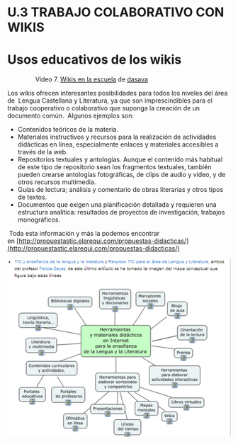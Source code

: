 # U.3 TRABAJO COLABORATIVO CON WIKIS

# Usos educativos de los wikis

                Vídeo 7. [Wikis en la escuela](https://www.slideshare.net/dasava/wikis-en-la-escuela "Wikis en la escuela") de [dasava](http://www.slideshare.net/dasava)

Los wikis ofrecen interesantes posibilidades para todos los niveles del área de  Lengua Castellana y Literatura, ya que son imprescindibles para el trabajo cooperativo o colaborativo que suponga la creación de un documento común.  Algunos ejemplos son:

*   Contenidos teóricos de la materia.
*   Materiales instructivos y recursos para la realización de actividades didácticas en línea, especialmente enlaces y materiales accesibles a través de la web.
*   Repositorios textuales y antologías. Aunque el contenido más habitual de este tipo de repositorio sean los fragmentos textuales, también pueden crearse antologías fotográficas, de clips de audio y vídeo, y de otros recursos multimedia.
*   Guías de lectura; análisis y comentario de obras literarias y otros tipos de textos.
*   Documentos que exigen una planificación detallada y requieren una estructura analítica: resultados de proyectos de investigación, trabajos monográficos.

 Toda esta información y más la podemos encontrar en [http://propuestastic.elarequi.com/propuestas-didacticas/](http://propuestastic.elarequi.com/propuestas-didacticas/)


[![Mapa conceptual](img/wikis2.png "Mapaconceptual")](http://www.fzayas.com/tecursos-tic-para-el-area-de-lengua-y-literatura/)


                                       


